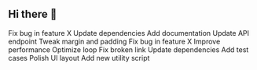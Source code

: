## Hi there 👋

<!--
**Zenatsh/Zenatsh** is a ✨ _special_ ✨ repository because its `README.md` (this file) appears on your GitHub profile.

Here are some ideas to get you started:

- 🔭 I’m currently working on ...
- 🌱 I’m currently learning ...
- 👯 I’m looking to collaborate on ...
- 🤔 I’m looking for help with ...
- 💬 Ask me about ...
- 📫 How to reach me: ...
- 😄 Pronouns: ...
- ⚡ Fun fact: ...
-->
Fix bug in feature X
Update dependencies
Add documentation
Update API endpoint
Tweak margin and padding
Fix bug in feature X
Improve performance
Optimize loop
Fix broken link
Update dependencies
Add test cases
Polish UI layout
Add new utility script
